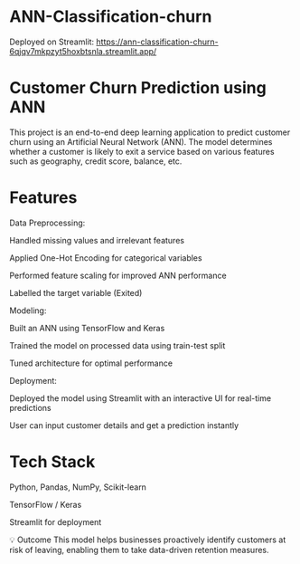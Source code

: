 # ANN-Classification-churn
Deployed on Streamlit:
https://ann-classification-churn-6qjqv7mkpzyt5hoxbtsnla.streamlit.app/
# Customer Churn Prediction using ANN
This project is an end-to-end deep learning application to predict customer churn using an Artificial Neural Network (ANN). The model determines whether a customer is likely to exit a service based on various features such as geography, credit score, balance, etc.

# Features
Data Preprocessing:

Handled missing values and irrelevant features

Applied One-Hot Encoding for categorical variables

Performed feature scaling for improved ANN performance

Labelled the target variable (Exited)

Modeling:

Built an ANN using TensorFlow and Keras

Trained the model on processed data using train-test split

Tuned architecture for optimal performance

Deployment:

Deployed the model using Streamlit with an interactive UI for real-time predictions

User can input customer details and get a prediction instantly

# Tech Stack
Python, Pandas, NumPy, Scikit-learn

TensorFlow / Keras

Streamlit for deployment

💡 Outcome
This model helps businesses proactively identify customers at risk of leaving, enabling them to take data-driven retention measures.
